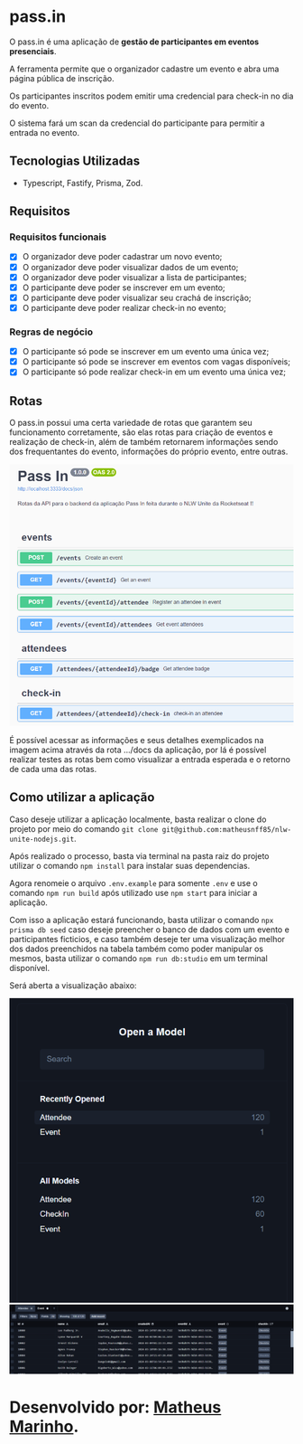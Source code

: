 # pass.in

O pass.in é uma aplicação de **gestão de participantes em eventos presenciais**.

A ferramenta permite que o organizador cadastre um evento e abra uma página pública de inscrição.

Os participantes inscritos podem emitir uma credencial para check-in no dia do evento.

O sistema fará um scan da credencial do participante para permitir a entrada no evento.

## Tecnologias Utilizadas

- Typescript, Fastify, Prisma, Zod.

## Requisitos

### Requisitos funcionais

- [x] O organizador deve poder cadastrar um novo evento;
- [x] O organizador deve poder visualizar dados de um evento;
- [x] O organizador deve poder visualizar a lista de participantes;
- [x] O participante deve poder se inscrever em um evento;
- [x] O participante deve poder visualizar seu crachá de inscrição;
- [x] O participante deve poder realizar check-in no evento;

### Regras de negócio

- [x] O participante só pode se inscrever em um evento uma única vez;
- [x] O participante só pode se inscrever em eventos com vagas disponíveis;
- [x] O participante só pode realizar check-in em um evento uma única vez;

## Rotas

O pass.in possui uma certa variedade de rotas que garantem seu funcionamento corretamente, são elas rotas para criação de eventos e realização de check-in, além de também retornarem informações sendo dos frequentantes do evento, informações do próprio evento, entre outras.

![alt text](./images/image.png)

É possível acessar as informações e seus detalhes exemplicados na imagem acima através da rota .../docs da aplicação, por lá é possível realizar testes as rotas bem como visualizar a entrada esperada e o retorno de cada uma das rotas.

## Como utilizar a aplicação

Caso deseje utilizar a aplicação localmente, basta realizar o clone do projeto por meio do comando
`git clone git@github.com:matheusnff85/nlw-unite-nodejs.git`.

Após realizado o processo, basta via terminal na pasta raiz do projeto utilizar o comando `npm install` para instalar suas dependencias.

Agora renomeie o arquivo `.env.example` para somente `.env` e use o comando `npm run build` após utilizado use `npm start` para iniciar a aplicação.

Com isso a aplicação estará funcionando, basta utilizar o comando `npx prisma db seed` caso deseje preencher o banco de dados com um evento e participantes ficticios, e caso também deseje ter uma visualização melhor dos dados preenchidos na tabela também como poder manipular os mesmos, basta utilizar o comando `npm run db:studio` em um terminal disponível.

Será aberta a visualização abaixo:

![alt text](/images/studio-1.png)
![alt text](/images/studio-2.png)

# Desenvolvido por: [Matheus Marinho](https://www.linkedin.com/in/matheus-marinhodsp/).
